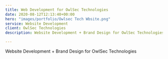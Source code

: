 ```yaml
---
title: Web Development for OwlSec Technologies
date: 2020-08-12T12:13:40+00:00
hero: "images/portfolio/Owlsec Tech Wbsite.png"
service: Website Development
client: OwlSec Technologies
description: Website Development + Brand Design for OwlSec Technologies

---
```

Website Development + Brand Design for OwlSec Technologies
